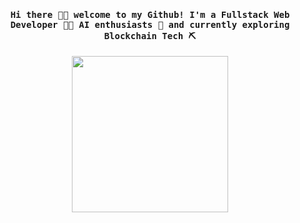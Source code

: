 <h4 align="center"><samp> Hi there 👋🏾  welcome to my Github! I'm a Fullstack Web Developer 👨‍💻 AI enthusiasts 🤖 and currently exploring Blockchain Tech ⛏️ </samp></h4>

<p align="center">
  <img width="250" src="https://media.giphy.com/media/l1J9RGXCWJN8thBmg/giphy.gif">
</p>



<!--
**teamrdx/teamrdx** is a ✨ _special_ ✨ repository because its `README.md` (this file) appears on your GitHub profile.

Here are some ideas to get you started:

- 🔭 I’m currently working on ...
- 🌱 I’m currently learning ...
- 👯 I’m looking to collaborate on ...
- 🤔 I’m looking for help with ...
- 💬 Ask me about ...
- 📫 How to reach me: ...
- 😄 Pronouns: ...
- ⚡ Fun fact: ...
-->
